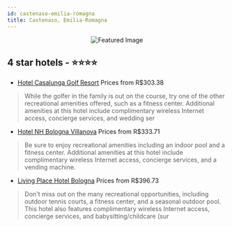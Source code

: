 ```yaml
---
id: castenaso-emilia-romagna
title: Castenaso, Emilia-Romagna
---
```


<center><img src="https://i.travelapi.com/hotels/6000000/5040000/5036000/5035976/676f81cc_z.jpg" alt="Featured Image" /></center>


##  4 star hotels - ⭐️⭐️⭐️⭐️

-    [Hotel Casalunga Golf Resort](https://us.hurb.com/hotels/castenaso/hotel-casalunga-golf-resort-JNP-JP908952?cmp=18055) Prices from R$303.38
   > While the golfer in the family is out on the course, try one of the other recreational amenities offered, such as a fitness center. Additional amenities at this hotel include complimentary wireless Internet access, concierge services, and wedding ser
-    [Hotel NH Bologna Villanova](https://us.hurb.com/hotels/castenaso/hotel-nh-bologna-villanova-JNP-JP149830?cmp=18055) Prices from R$333.71
   > Be sure to enjoy recreational amenities including an indoor pool and a fitness center. Additional amenities at this hotel include complimentary wireless Internet access, concierge services, and a vending machine.
-    [Living Place Hotel Bologna](https://us.hurb.com/hotels/castenaso/living-place-hotel-bologna-JNP-JP009023?cmp=18055) Prices from R$396.73
   > Don't miss out on the many recreational opportunities, including outdoor tennis courts, a fitness center, and a seasonal outdoor pool. This hotel also features complimentary wireless Internet access, concierge services, and babysitting/childcare (sur
